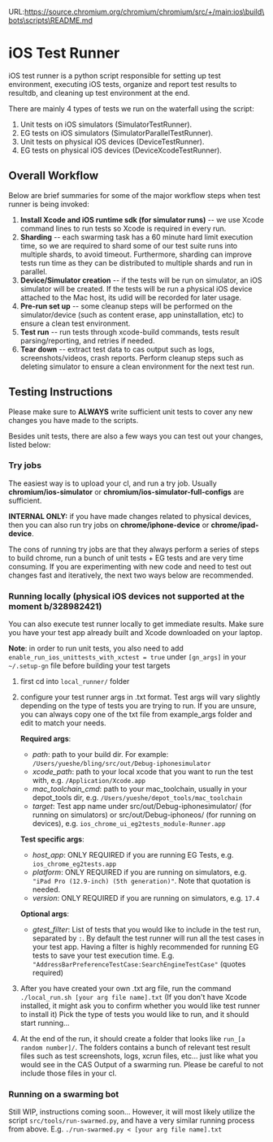 URL:https://source.chromium.org/chromium/chromium/src/+/main:ios\build\bots\scripts\README.md
# iOS Test Runner
iOS test runner is a python script responsible for setting up test environment, executing iOS tests,
organize and report test results to resultdb, and cleaning up test environment at the end.

There are mainly 4 types of tests we run on the waterfall using the script:

1. Unit tests on iOS simulators (SimulatorTestRunner).
2. EG tests on iOS simulators (SimulatorParallelTestRunner).
3. Unit tests on physical iOS devices (DeviceTestRunner).
4. EG tests on physical iOS devices (DeviceXcodeTestRunner).

## Overall Workflow

Below are brief summaries for some of the major workflow steps when test runner is being invoked:

1. **Install Xcode and iOS runtime sdk (for simulator runs)** -- we use Xcode command lines to run tests so Xcode is required in every run.
2. **Sharding** -- each swarming task has a 60 minute hard limit execution time, so we are required to shard some of our test suite runs into multiple shards, to avoid timeout. Furthermore, sharding can improve tests run time as they can be distributed to multiple shards and run in parallel.
3. **Device/Simulator creation** -- if the tests will be run on simulator, an iOS simulator will be created. If the tests will be run a physical iOS device attached to the Mac host, its udid will be recorded for later usage.
4. **Pre-run set up** -- some cleanup steps will be performed on the simulator/device (such as content erase, app uninstallation, etc) to ensure a clean test environment.
5. **Test run** -- run tests through xcode-build commands, tests result parsing/reporting, and retries if needed.
6. **Tear down** -- extract test data to cas output such as logs, screenshots/videos, crash reports. Perform cleanup steps such as deleting simulator to ensure a clean environment for the next test run.


## Testing Instructions
Please make sure to **ALWAYS** write sufficient unit tests to cover any new changes you have made to the scripts.

Besides unit tests, there are also a few ways you can test out your changes, listed below:

### Try jobs
The easiest way is to upload your cl, and run a try job.
Usually **chromium/ios-simulator** or **chromium/ios-simulator-full-configs** are sufficient.

**INTERNAL ONLY:** if you have made changes related to physical devices, then you can also
run try jobs on **chrome/iphone-device** or **chrome/ipad-device**.

The cons of running try jobs are that they always perform a series of steps to build chrome, run a bunch of unit tests + EG tests and are very time consuming. If you are experimenting with new code and need to test out changes fast and iteratively, the next two ways below are recommended.

### Running locally (physical iOS devices not supported at the moment b/328982421)
You can also execute test runner locally to get immediate results. Make sure you have your test app already built and Xcode downloaded on your laptop.

**Note**: in order to run unit tests, you also need to add `enable_run_ios_unittests_with_xctest = true` under `[gn_args]` in your `~/.setup-gn` file before building your test targets

1. first cd into `local_runner/` folder
2. configure your test runner args in .txt format. Test args will vary slightly depending on the type of tests you are trying to run. If you are unsure, you can always copy one of the txt file from example_args folder and edit to match your needs.

	**Required args**:
	- *path*: path to your build dir. For example: `/Users/yueshe/bling/src/out/Debug-iphonesimulator`
	- *xcode\_path*: path to your local xcode that you want to run the test with, e.g. `/Application/Xcode.app`
	- *mac\_toolchain\_cmd*: path to your mac\_toolchain, usually in your depot\_tools dir, e.g. `/Users/yueshe/depot_tools/mac_toolchain`
	- *target*: Test app name under src/out/Debug-iphonesimulator/ (for running on simulators) or src/out/Debug-iphoneos/ (for running on devices), e.g. `ios_chrome_ui_eg2tests_module-Runner.app`

	**Test specific args**:
	- *host\_app*: ONLY REQUIRED if you are running EG Tests, e.g. `ios_chrome_eg2tests.app`
	- *platform*: ONLY REQUIRED if you are running on simulators, e.g. `"iPad Pro (12.9-inch) (5th generation)"`. Note that quotation is needed.
	- *version*: ONLY REQUIRED if you are running on simulators, e.g. `17.4`

	**Optional args**:
	- *gtest\_filter*: List of tests that you would like to include in the test run, separated by `:`. By default the test runner will run all the test cases in your test app. Having a filter is highly recommended for running EG tests to save your test execution time. E.g. `"AddressBarPreferenceTestCase:SearchEngineTestCase"` (quotes required)

3. After you have created your own .txt arg file, run the command `./local_run.sh [your arg file name].txt`
(If you don't have Xcode installed, it might ask you to confirm whether you would like test runner to install it)
Pick the type of tests you would like to run, and it should start running...

4. At the end of the run, it should create a folder that looks like `run_[a random number]/`. The folders contains a bunch of relevant test result files such as test screenshots, logs, xcrun files, etc... just like what you would see in the CAS Output of a swarming run. Please be careful to not include those files in your cl.


### Running on a swarming bot
Still WIP, instructions coming soon... However, it will most likely utilize the script `src/tools/run-swarmed.py`, and have a very similar running process from above. E.g. `./run-swarmed.py < [your arg file name].txt`
